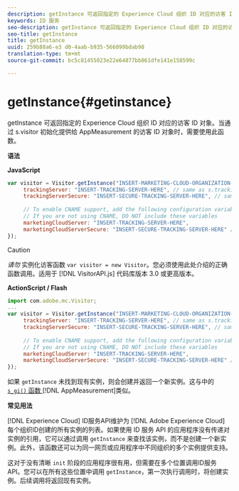 ```yaml
---
description: getInstance 可返回指定的 Experience Cloud 组织 ID 对应的访客 ID 对象。当通过 s.visitor 初始化提供给 AppMeasurement 的访客 ID 对象时，需要使用此函数。
keywords: ID 服务
seo-description: getInstance 可返回指定的 Experience Cloud 组织 ID 对应的访客 ID 对象。当通过 s.visitor 初始化提供给 AppMeasurement 的访客 ID 对象时，需要使用此函数。
seo-title: getInstance
title: getInstance
uuid: 259b88a6-e3 d0-4aab-b935-566099bdab98
translation-type: tm+mt
source-git-commit: bc5c81455023e22e64877bb861dfe141e158599c

---
```



# getInstance{#getinstance}

getInstance 可返回指定的 Experience Cloud 组织 ID 对应的访客 ID 对象。当通过 s.visitor 初始化提供给 AppMeasurement 的访客 ID 对象时，需要使用此函数。

**语法**

**JavaScript**

```js
var visitor = Visitor.getInstance("INSERT-MARKETING-CLOUD-ORGANIZATION-ID-HERE", { 
     trackingServer: "INSERT-TRACKING-SERVER-HERE", // same as s.trackingServer 
     trackingServerSecure: "INSERT-SECURE-TRACKING-SERVER-HERE", // same as s.trackingServerSecure 
 
     // To enable CNAME support, add the following configuration variables 
     // If you are not using CNAME, DO NOT include these variables 
     marketingCloudServer: "INSERT-TRACKING-SERVER-HERE", 
     marketingCloudServerSecure: "INSERT-SECURE-TRACKING-SERVER-HERE" // same as s.trackingServerSecure 
});
```

>[!CAUTION]
>
>*请勿* 实例化访客函数 `var visitor = new Visitor`。您必须使用此处介绍的正确函数调用。适用于 [!DNL VisitorAPI.js] 代码库版本 3.0 或更高版本。

**ActionScript / Flash**

```js
import com.adobe.mc.Visitor; 
... 
var visitor = Visitor.getInstance("INSERT-MARKETING-CLOUD-ORGANIZATION-ID-HERE", { 
     trackingServer: "INSERT-TRACKING-SERVER-HERE", // same as s.trackingServer 
     trackingServerSecure: "INSERT-SECURE-TRACKING-SERVER-HERE", // same as s.trackingServerSecure 
 
     // To enable CNAME support, add the following configuration variables 
     // If you are not using CNAME, DO NOT include these variables 
     marketingCloudServer: "INSERT-TRACKING-SERVER-HERE", 
     marketingCloudServerSecure: "INSERT-SECURE-TRACKING-SERVER-HERE" // same as s.trackingServerSecure 
});
```

如果 `getInstance` 未找到现有实例，则会创建并返回一个新实例。这与中的 [`s_gi()` 函数 ](https://marketing.adobe.com/resources/help/en_US/sc/implement/?f=function_s_gi.html)[!DNL AppMeasurement]类似。

**常见用法**

[!DNL Experience Cloud] ID服务API维护为 [!DNL Adobe Experience Cloud] 每个组织ID创建的所有实例的列表。如果使用 ID 服务 API 的应用程序没有传递对实例的引用，它可以通过调用 `getInstance` 来查找该实例，而不是创建一个新实例。此外，该函数还可以为同一网页或应用程序中不同组织的多个实例提供支持。

这对于没有清晰 `init` 阶段的应用程序很有用，但需要在多个位置调用ID服务API。您可以在所有这些位置中调用 `getInstance`，第一次执行调用时，将创建实例。后续调用将返回现有实例。
